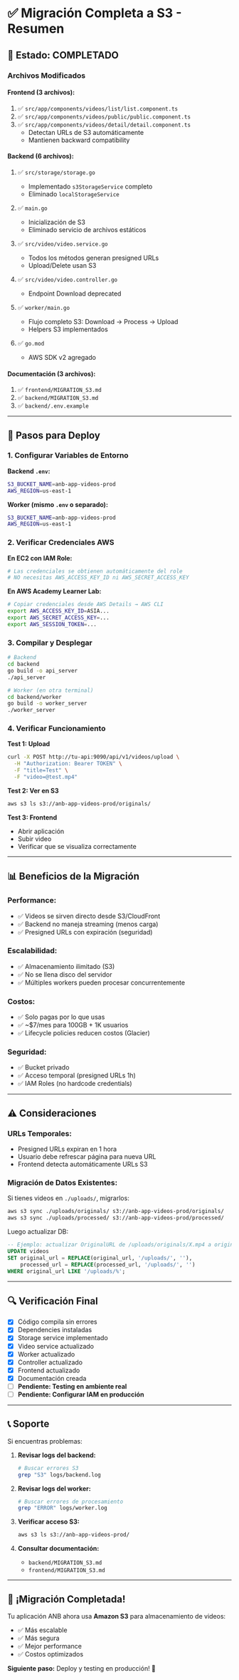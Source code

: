 # ✅ Migración Completa a S3 - Resumen

## 🎯 Estado: COMPLETADO

### **Archivos Modificados**

#### Frontend (3 archivos):
1. ✅ `src/app/components/videos/list/list.component.ts`
2. ✅ `src/app/components/videos/public/public.component.ts`
3. ✅ `src/app/components/videos/detail/detail.component.ts`
   - Detectan URLs de S3 automáticamente
   - Mantienen backward compatibility

#### Backend (6 archivos):
1. ✅ `src/storage/storage.go`
   - Implementado `s3StorageService` completo
   - Eliminado `localStorageService`

2. ✅ `main.go`
   - Inicialización de S3
   - Eliminado servicio de archivos estáticos

3. ✅ `src/video/video.service.go`
   - Todos los métodos generan presigned URLs
   - Upload/Delete usan S3

4. ✅ `src/video/video.controller.go`
   - Endpoint Download deprecated

5. ✅ `worker/main.go`
   - Flujo completo S3: Download → Process → Upload
   - Helpers S3 implementados

6. ✅ `go.mod`
   - AWS SDK v2 agregado

#### Documentación (3 archivos):
1. ✅ `frontend/MIGRATION_S3.md`
2. ✅ `backend/MIGRATION_S3.md`
3. ✅ `backend/.env.example`

---

## 🚀 Pasos para Deploy

### 1. Configurar Variables de Entorno

**Backend `.env`:**
```bash
S3_BUCKET_NAME=anb-app-videos-prod
AWS_REGION=us-east-1
```

**Worker (mismo `.env` o separado):**
```bash
S3_BUCKET_NAME=anb-app-videos-prod
AWS_REGION=us-east-1
```

### 2. Verificar Credenciales AWS

**En EC2 con IAM Role:**
```bash
# Las credenciales se obtienen automáticamente del role
# NO necesitas AWS_ACCESS_KEY_ID ni AWS_SECRET_ACCESS_KEY
```

**En AWS Academy Learner Lab:**
```bash
# Copiar credenciales desde AWS Details → AWS CLI
export AWS_ACCESS_KEY_ID=ASIA...
export AWS_SECRET_ACCESS_KEY=...
export AWS_SESSION_TOKEN=...
```

### 3. Compilar y Desplegar

```bash
# Backend
cd backend
go build -o api_server
./api_server

# Worker (en otra terminal)
cd backend/worker
go build -o worker_server
./worker_server
```

### 4. Verificar Funcionamiento

**Test 1: Upload**
```bash
curl -X POST http://tu-api:9090/api/v1/videos/upload \
  -H "Authorization: Bearer TOKEN" \
  -F "title=Test" \
  -F "video=@test.mp4"
```

**Test 2: Ver en S3**
```bash
aws s3 ls s3://anb-app-videos-prod/originals/
```

**Test 3: Frontend**
- Abrir aplicación
- Subir video
- Verificar que se visualiza correctamente

---

## 📊 Beneficios de la Migración

### Performance:
- ✅ Videos se sirven directo desde S3/CloudFront
- ✅ Backend no maneja streaming (menos carga)
- ✅ Presigned URLs con expiración (seguridad)

### Escalabilidad:
- ✅ Almacenamiento ilimitado (S3)
- ✅ No se llena disco del servidor
- ✅ Múltiples workers pueden procesar concurrentemente

### Costos:
- ✅ Solo pagas por lo que usas
- ✅ ~$7/mes para 100GB + 1K usuarios
- ✅ Lifecycle policies reducen costos (Glacier)

### Seguridad:
- ✅ Bucket privado
- ✅ Acceso temporal (presigned URLs 1h)
- ✅ IAM Roles (no hardcode credentials)

---

## ⚠️ Consideraciones

### URLs Temporales:
- Presigned URLs expiran en 1 hora
- Usuario debe refrescar página para nueva URL
- Frontend detecta automáticamente URLs S3

### Migración de Datos Existentes:
Si tienes videos en `./uploads/`, migrarlos:
```bash
aws s3 sync ./uploads/originals/ s3://anb-app-videos-prod/originals/
aws s3 sync ./uploads/processed/ s3://anb-app-videos-prod/processed/
```

Luego actualizar DB:
```sql
-- Ejemplo: actualizar OriginalURL de /uploads/originals/X.mp4 a originals/X.mp4
UPDATE videos 
SET original_url = REPLACE(original_url, '/uploads/', ''),
    processed_url = REPLACE(processed_url, '/uploads/', '')
WHERE original_url LIKE '/uploads/%';
```

---

## 🔍 Verificación Final

- [x] Código compila sin errores
- [x] Dependencies instaladas
- [x] Storage service implementado
- [x] Video service actualizado
- [x] Worker actualizado
- [x] Controller actualizado
- [x] Frontend actualizado
- [x] Documentación creada
- [ ] **Pendiente: Testing en ambiente real**
- [ ] **Pendiente: Configurar IAM en producción**

---

## 📞 Soporte

Si encuentras problemas:

1. **Revisar logs del backend:**
   ```bash
   # Buscar errores S3
   grep "S3" logs/backend.log
   ```

2. **Revisar logs del worker:**
   ```bash
   # Buscar errores de procesamiento
   grep "ERROR" logs/worker.log
   ```

3. **Verificar acceso S3:**
   ```bash
   aws s3 ls s3://anb-app-videos-prod/
   ```

4. **Consultar documentación:**
   - `backend/MIGRATION_S3.md`
   - `frontend/MIGRATION_S3.md`

---

## 🎉 ¡Migración Completada!

Tu aplicación ANB ahora usa **Amazon S3** para almacenamiento de videos:
- ✅ Más escalable
- ✅ Más segura
- ✅ Mejor performance
- ✅ Costos optimizados

**Siguiente paso:** Deploy y testing en producción! 🚀
